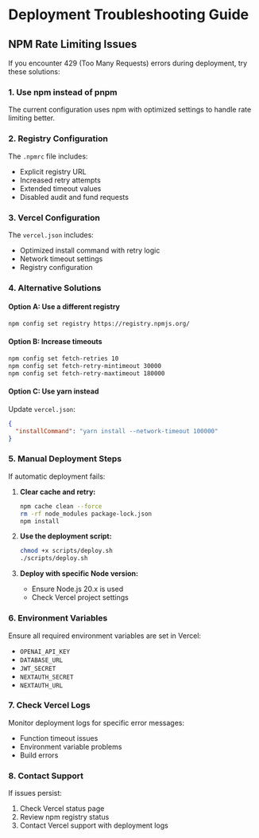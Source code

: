# Deployment Troubleshooting Guide

## NPM Rate Limiting Issues

If you encounter 429 (Too Many Requests) errors during deployment, try these solutions:

### 1. Use npm instead of pnpm
The current configuration uses npm with optimized settings to handle rate limiting better.

### 2. Registry Configuration
The `.npmrc` file includes:
- Explicit registry URL
- Increased retry attempts
- Extended timeout values
- Disabled audit and fund requests

### 3. Vercel Configuration
The `vercel.json` includes:
- Optimized install command with retry logic
- Network timeout settings
- Registry configuration

### 4. Alternative Solutions

#### Option A: Use a different registry
```bash
npm config set registry https://registry.npmjs.org/
```

#### Option B: Increase timeouts
```bash
npm config set fetch-retries 10
npm config set fetch-retry-mintimeout 30000
npm config set fetch-retry-maxtimeout 180000
```

#### Option C: Use yarn instead
Update `vercel.json`:
```json
{
  "installCommand": "yarn install --network-timeout 100000"
}
```

### 5. Manual Deployment Steps

If automatic deployment fails:

1. **Clear cache and retry:**
   ```bash
   npm cache clean --force
   rm -rf node_modules package-lock.json
   npm install
   ```

2. **Use the deployment script:**
   ```bash
   chmod +x scripts/deploy.sh
   ./scripts/deploy.sh
   ```

3. **Deploy with specific Node version:**
   - Ensure Node.js 20.x is used
   - Check Vercel project settings

### 6. Environment Variables

Ensure all required environment variables are set in Vercel:
- `OPENAI_API_KEY`
- `DATABASE_URL`
- `JWT_SECRET`
- `NEXTAUTH_SECRET`
- `NEXTAUTH_URL`

### 7. Check Vercel Logs

Monitor deployment logs for specific error messages:
- Function timeout issues
- Environment variable problems
- Build errors

### 8. Contact Support

If issues persist:
1. Check Vercel status page
2. Review npm registry status
3. Contact Vercel support with deployment logs 